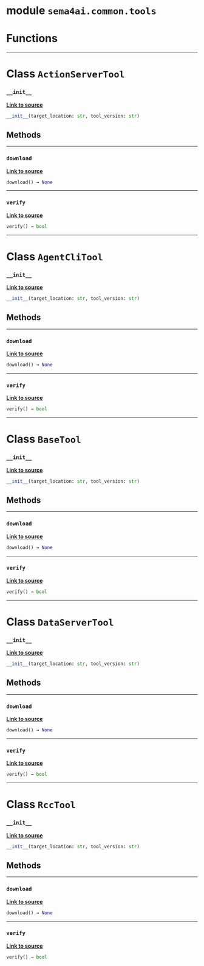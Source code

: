 <!-- markdownlint-disable -->

# module `sema4ai.common.tools`

# Functions

______________________________________________________________________

# Class `ActionServerTool`

### `__init__`

[**Link to source**](https://github.com/sema4ai/actions/tree/master/common/src/sema4ai/common/tools.py#L228)

```python
__init__(target_location: str, tool_version: str)
```

## Methods

______________________________________________________________________

### `download`

[**Link to source**](https://github.com/sema4ai/actions/tree/master/common/src/sema4ai/common/tools.py#L29)

```python
download() → None
```

______________________________________________________________________

### `verify`

[**Link to source**](https://github.com/sema4ai/actions/tree/master/common/src/sema4ai/common/tools.py#L32)

```python
verify() → bool
```

______________________________________________________________________

# Class `AgentCliTool`

### `__init__`

[**Link to source**](https://github.com/sema4ai/actions/tree/master/common/src/sema4ai/common/tools.py#L239)

```python
__init__(target_location: str, tool_version: str)
```

## Methods

______________________________________________________________________

### `download`

[**Link to source**](https://github.com/sema4ai/actions/tree/master/common/src/sema4ai/common/tools.py#L29)

```python
download() → None
```

______________________________________________________________________

### `verify`

[**Link to source**](https://github.com/sema4ai/actions/tree/master/common/src/sema4ai/common/tools.py#L32)

```python
verify() → bool
```

______________________________________________________________________

# Class `BaseTool`

### `__init__`

[**Link to source**](https://github.com/sema4ai/actions/tree/master/common/src/sema4ai/common/tools.py#L25)

```python
__init__(target_location: str, tool_version: str)
```

## Methods

______________________________________________________________________

### `download`

[**Link to source**](https://github.com/sema4ai/actions/tree/master/common/src/sema4ai/common/tools.py#L29)

```python
download() → None
```

______________________________________________________________________

### `verify`

[**Link to source**](https://github.com/sema4ai/actions/tree/master/common/src/sema4ai/common/tools.py#L32)

```python
verify() → bool
```

______________________________________________________________________

# Class `DataServerTool`

### `__init__`

[**Link to source**](https://github.com/sema4ai/actions/tree/master/common/src/sema4ai/common/tools.py#L262)

```python
__init__(target_location: str, tool_version: str)
```

## Methods

______________________________________________________________________

### `download`

[**Link to source**](https://github.com/sema4ai/actions/tree/master/common/src/sema4ai/common/tools.py#L29)

```python
download() → None
```

______________________________________________________________________

### `verify`

[**Link to source**](https://github.com/sema4ai/actions/tree/master/common/src/sema4ai/common/tools.py#L32)

```python
verify() → bool
```

______________________________________________________________________

# Class `RccTool`

### `__init__`

[**Link to source**](https://github.com/sema4ai/actions/tree/master/common/src/sema4ai/common/tools.py#L249)

```python
__init__(target_location: str, tool_version: str)
```

## Methods

______________________________________________________________________

### `download`

[**Link to source**](https://github.com/sema4ai/actions/tree/master/common/src/sema4ai/common/tools.py#L29)

```python
download() → None
```

______________________________________________________________________

### `verify`

[**Link to source**](https://github.com/sema4ai/actions/tree/master/common/src/sema4ai/common/tools.py#L32)

```python
verify() → bool
```
